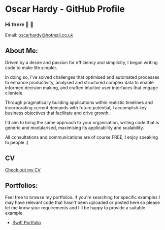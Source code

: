 # Oscar Hardy - GitHub  Profile

### Hi there 👋 🙂

Email: oscarhardy@hotmail.co.uk

## About Me:

Driven by a desire and passion for efficiency and simplicity, I began writing code to make life simpler. 

In doing so, I've solved challenges that optimised and automated processes to enhance productivity, analysed and structured complex data to enable informed decision making, and crafted intuitive user interfaces that engage clientele. 

Through pragmatically building applications within realistic timelines and incorporating current demands with future potential, I accomplish key business objectives that facilitate and drive growth.

I'd aim to bring the same approach to your organisation, writing code that is generic and modularised, maximising its applicability and scalability.

All consultations and communications are of course FREE, I enjoy speaking to people :)


## CV

[Check out my CV](https://github.com/Oracso/Oracso/blob/main/Oscar%20Hardy%20CV.pdf)

## Portfolios:

Feel free to browse my portfolios. If you're searching for specific examples I may have relevant code that hasn't been uploaded or posted here so please let me know your requirements and I'll be happy to provide a suitable example.


- [Swift Portfolio](https://github.com/Oracso/SwiftPortfolio)  

